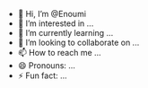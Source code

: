 - 👋 Hi, I’m @Enoumi
- 👀 I’m interested in ...
- 🌱 I’m currently learning ...
- 💞️ I’m looking to collaborate on ...
- 📫 How to reach me ...
- 😄 Pronouns: ...
- ⚡ Fun fact: ...

<!---
Enoumi/Enoumi is a ✨ special ✨ repository because its `README.md` (this file) appears on your GitHub profile.
You can click the Preview link to take a look at your changes.
--->

